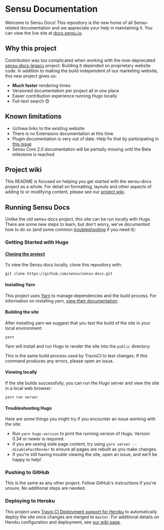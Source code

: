 # Sensu Documentation

Welcome to Sensu Docs! This repository is the new home of all Sensu-related documentation and we appreciate your help in maintaining it. You can view the live site at [docs.sensu.io](https://docs.sensu.io).

## Why this project

Contribution was too complicated when working with the now-deprecated [sensu-docs-legacy](https://github.com/sensu/sensu-docs-legacy) project. Building it depended on proprietary website code. In addition to making the build independent of our marketing website, this new project gives us:

- **Much faster** rendering times
- Versioned documentation per project all in one place
- Easier contribution experience running Hugo locally
- Full-text search 😍

## Known limitations

- Uchiwa links to the existing website
- There is no Extensions documentation at this time
- Plugin documentation is very out of date. Help fix that by participating in [this issue](https://github.com/sensu-plugins/community/issues/58)
- Sensu Core 2.0 documentation will be partially missing until the Beta milestone is reached

## Project wiki

This README is focused on helping you get started with the sensu-docs project as a whole. For detail on formatting, layouts and other aspects of adding to or modifying content, please see our [project wiki](https://github.com/sensu/sensu-docs/wiki).

## Running Sensu Docs

Unlike the old sensu-docs project, this site can be run locally with Hugo. There are some new steps to learn, but don't worry, we've documented how to do so (and some common [troubleshooting](https://github.com/sensu/sensu-docs/blob/master/README.md#troubleshooting-hugo) if you need it):

### Getting Started with Hugo

#### [Cloning the project](#cloning-the-project)

To view the Sensu docs locally, clone this repository with:

```
git clone https://github.com/sensu/sensu-docs.git
```

#### Installing Yarn

This project uses [Yarn](https://yarnpkg.com/) to manage dependencies and the build process. For information on installing yarn, [view their documentation](https://yarnpkg.com/lang/en/docs/install/).

#### Building the site

After installing yarn we suggest that you test the build of the site in your local environment:

```
yarn
```

Yarn will install and run Hugo to render the site into the `public` directory.

This is the same build process used by TravisCI to test changes. If this command produces any errors, please open an issue.


#### Viewing locally

If the site builds successfully, you can run the Hugo server and view the site in a local web browser:

```
yarn run server
```

#### Troubleshooting Hugo
Here are some things you might try if you encounter an issue working with the site:

* Run `yarn hugo-version` to print the running version of Hugo. Version 0.34 or newer is required.
* If you are seeing stale page content, try using `yarn server --disableFastRender` to ensure all pages are rebuilt as you make changes.
* If you're still having trouble viewing the site, open an issue, and we'll be happy to help!

### Pushing to GitHub
This is the same as any other project. Follow GitHub's instructions if you're unsure. No additional steps are needed.

### Deploying to Heroku
This project uses [Travis CI Deployment support for Heroku](https://docs.travis-ci.com/user/deployment/heroku/) to automatically deploy the site once changes are merged to `master`. For additional details on Heroku configuration and deployment, see [our wiki page](https://github.com/sensu/sensu-docs/wiki/Heroku-Configuration-and-Publishing).
